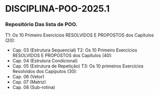 # DISCIPLINA-POO-2025.1
### Repositório Das lista de POO.


T1: Os 10 Primeiro Exercícios RESOLVIDOS E PROPOSTOS dos Capítulos (20): 
- Cap. 03 (Estrutura Sequencial)
T2: Os 10 Primeiro Exercícios RESOLVIDOS E PROPOSTOS dos Capítulos (40):
- Cap. 04 (Estrutura Condicional) 
- Cap. 05 (Estrutura de Repetição)
T3:  Os 10 primeiros Exercícios Resolvidos dos Capíputos (30):
- Cap. 06 (Vetor)
- Cap. 07 (Matriz)
- Cap. 08 (Sub-rotina)
